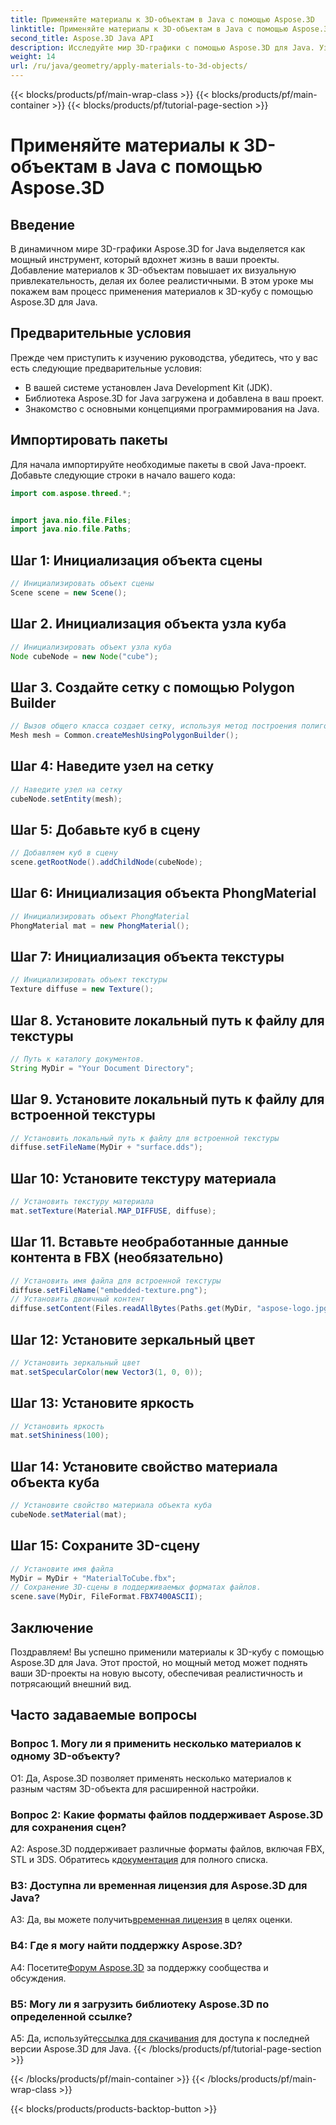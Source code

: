 ```yaml
---
title: Применяйте материалы к 3D-объектам в Java с помощью Aspose.3D
linktitle: Применяйте материалы к 3D-объектам в Java с помощью Aspose.3D
second_title: Aspose.3D Java API
description: Исследуйте мир 3D-графики с помощью Aspose.3D для Java. Узнайте, как легко применять материалы к 3D-объектам. Улучшите свои проекты с помощью реалистичных визуальных эффектов.
weight: 14
url: /ru/java/geometry/apply-materials-to-3d-objects/
---
```


{{< blocks/products/pf/main-wrap-class >}}
{{< blocks/products/pf/main-container >}}
{{< blocks/products/pf/tutorial-page-section >}}

# Применяйте материалы к 3D-объектам в Java с помощью Aspose.3D

## Введение

В динамичном мире 3D-графики Aspose.3D for Java выделяется как мощный инструмент, который вдохнет жизнь в ваши проекты. Добавление материалов к 3D-объектам повышает их визуальную привлекательность, делая их более реалистичными. В этом уроке мы покажем вам процесс применения материалов к 3D-кубу с помощью Aspose.3D для Java.

## Предварительные условия

Прежде чем приступить к изучению руководства, убедитесь, что у вас есть следующие предварительные условия:

- В вашей системе установлен Java Development Kit (JDK).
- Библиотека Aspose.3D for Java загружена и добавлена в ваш проект.
- Знакомство с основными концепциями программирования на Java.

## Импортировать пакеты

Для начала импортируйте необходимые пакеты в свой Java-проект. Добавьте следующие строки в начало вашего кода:

```java
import com.aspose.threed.*;


import java.nio.file.Files;
import java.nio.file.Paths;
```

## Шаг 1: Инициализация объекта сцены

```java
// Инициализировать объект сцены
Scene scene = new Scene();
```

## Шаг 2. Инициализация объекта узла куба

```java
// Инициализировать объект узла куба
Node cubeNode = new Node("cube");
```

## Шаг 3. Создайте сетку с помощью Polygon Builder

```java
// Вызов общего класса создает сетку, используя метод построения полигонов, чтобы установить экземпляр сетки.
Mesh mesh = Common.createMeshUsingPolygonBuilder();
```

## Шаг 4: Наведите узел на сетку

```java
// Наведите узел на сетку
cubeNode.setEntity(mesh);
```

## Шаг 5: Добавьте куб в сцену

```java
// Добавляем куб в сцену
scene.getRootNode().addChildNode(cubeNode);
```

## Шаг 6: Инициализация объекта PhongMaterial

```java
// Инициализировать объект PhongMaterial
PhongMaterial mat = new PhongMaterial();
```

## Шаг 7: Инициализация объекта текстуры

```java
// Инициализировать объект текстуры
Texture diffuse = new Texture();
```

## Шаг 8. Установите локальный путь к файлу для текстуры

```java
// Путь к каталогу документов.
String MyDir = "Your Document Directory";
```

## Шаг 9. Установите локальный путь к файлу для встроенной текстуры

```java
// Установить локальный путь к файлу для встроенной текстуры
diffuse.setFileName(MyDir + "surface.dds");
```

## Шаг 10: Установите текстуру материала

```java
// Установить текстуру материала
mat.setTexture(Material.MAP_DIFFUSE, diffuse);
```

## Шаг 11. Вставьте необработанные данные контента в FBX (необязательно)

```java
// Установить имя файла для встроенной текстуры
diffuse.setFileName("embedded-texture.png");
// Установить двоичный контент
diffuse.setContent(Files.readAllBytes(Paths.get(MyDir, "aspose-logo.jpg")));
```

## Шаг 12: Установите зеркальный цвет

```java
// Установить зеркальный цвет
mat.setSpecularColor(new Vector3(1, 0, 0));
```

## Шаг 13: Установите яркость

```java
// Установить яркость
mat.setShininess(100);
```

## Шаг 14: Установите свойство материала объекта куба

```java
// Установите свойство материала объекта куба
cubeNode.setMaterial(mat);
```

## Шаг 15: Сохраните 3D-сцену

```java
// Установите имя файла
MyDir = MyDir + "MaterialToCube.fbx";
// Сохранение 3D-сцены в поддерживаемых форматах файлов.
scene.save(MyDir, FileFormat.FBX7400ASCII);
```

## Заключение

Поздравляем! Вы успешно применили материалы к 3D-кубу с помощью Aspose.3D для Java. Этот простой, но мощный метод может поднять ваши 3D-проекты на новую высоту, обеспечивая реалистичность и потрясающий внешний вид.

## Часто задаваемые вопросы

### Вопрос 1. Могу ли я применить несколько материалов к одному 3D-объекту?

О1: Да, Aspose.3D позволяет применять несколько материалов к разным частям 3D-объекта для расширенной настройки.

### Вопрос 2: Какие форматы файлов поддерживает Aspose.3D для сохранения сцен?

 A2: Aspose.3D поддерживает различные форматы файлов, включая FBX, STL и 3DS. Обратитесь к[документация](https://reference.aspose.com/3d/java/) для полного списка.

### В3: Доступна ли временная лицензия для Aspose.3D для Java?

 A3: Да, вы можете получить[временная лицензия](https://purchase.aspose.com/temporary-license/) в целях оценки.

### В4: Где я могу найти поддержку Aspose.3D?

 А4: Посетите[Форум Aspose.3D](https://forum.aspose.com/c/3d/18) за поддержку сообщества и обсуждения.

### В5: Могу ли я загрузить библиотеку Aspose.3D по определенной ссылке?

 A5: Да, используйте[ссылка для скачивания](https://releases.aspose.com/3d/java/) для доступа к последней версии Aspose.3D для Java.
{{< /blocks/products/pf/tutorial-page-section >}}

{{< /blocks/products/pf/main-container >}}
{{< /blocks/products/pf/main-wrap-class >}}

{{< blocks/products/products-backtop-button >}}
